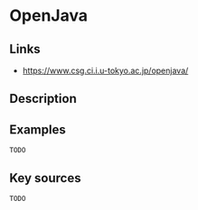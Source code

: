# OpenJava

## Links
- https://www.csg.ci.i.u-tokyo.ac.jp/openjava/

## Description

## Examples

    TODO

## Key sources

    TODO
